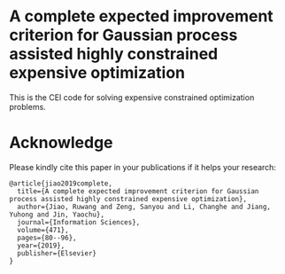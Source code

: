# A complete expected improvement criterion for Gaussian process assisted highly constrained expensive optimization
This is the CEI code for solving expensive constrained optimization problems.

# Acknowledge
Please kindly cite this paper in your publications if it helps your research:
```
@article{jiao2019complete,
  title={A complete expected improvement criterion for Gaussian process assisted highly constrained expensive optimization},
  author={Jiao, Ruwang and Zeng, Sanyou and Li, Changhe and Jiang, Yuhong and Jin, Yaochu},
  journal={Information Sciences},
  volume={471},
  pages={80--96},
  year={2019},
  publisher={Elsevier}
}
```
